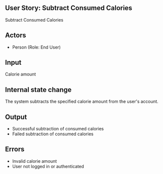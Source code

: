 ## User Story: Subtract Consumed Calories
Subtract Consumed Calories

## Actors
* Person (Role: End User)

## Input
Calorie amount

## Internal state change
The system subtracts the specified calorie amount from the user's account.

## Output
* Successful subtraction of consumed calories
* Failed subtraction of consumed calories

## Errors
* Invalid calorie amount
* User not logged in or authenticated